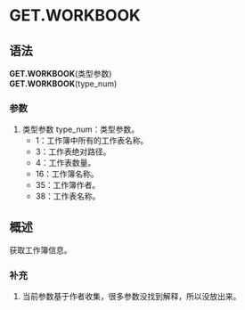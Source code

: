 # GET.WORKBOOK

## 语法

**GET.WORKBOOK**(类型参数)  
**GET.WORKBOOK**(type_num)

### 参数

1. 类型参数 type_num：类型参数。
    - 1：工作簿中所有的工作表名称。
    - 3：工作表绝对路径。
    - 4：工作表数量。
    - 16：工作簿名称。
    - 35：工作簿作者。
    - 38：工作表名称。

## 概述

获取工作簿信息。

### 补充

1. 当前参数基于作者收集，很多参数没找到解释，所以没放出来。
